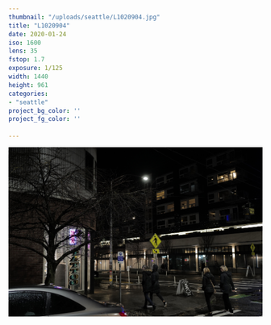 ```yaml
---
thumbnail: "/uploads/seattle/L1020904.jpg"
title: "L1020904"
date: 2020-01-24
iso: 1600
lens: 35
fstop: 1.7
exposure: 1/125
width: 1440
height: 961
categories:
- "seattle"
project_bg_color: ''
project_fg_color: ''

---
```


![img](/uploads/seattle/L1020904.jpg)

